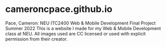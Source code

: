 # cameroncpace.github.io
Pace, Cameron: NEU ITC2400 Web &amp; Mobile Development Final Project Summer 2022
This is a website I made for my Web & Mobile Development class at NEU. All images used are CC licensed or used with explicit permission from their creator.
